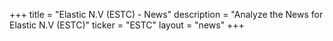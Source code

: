 +++
title = "Elastic N.V (ESTC) - News"
description = "Analyze the News for Elastic N.V (ESTC)"
ticker = "ESTC"
layout = "news"
+++

